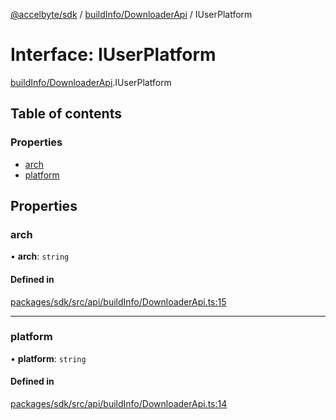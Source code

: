 [@accelbyte/sdk](../README.md) / [buildInfo/DownloaderApi](../modules/buildInfo_DownloaderApi.md) / IUserPlatform

# Interface: IUserPlatform

[buildInfo/DownloaderApi](../modules/buildInfo_DownloaderApi.md).IUserPlatform

## Table of contents

### Properties

- [arch](buildInfo_DownloaderApi.IUserPlatform.md#arch)
- [platform](buildInfo_DownloaderApi.IUserPlatform.md#platform)

## Properties

### arch

• **arch**: `string`

#### Defined in

[packages/sdk/src/api/buildInfo/DownloaderApi.ts:15](https://github.com/AccelByte/accelbyte-web-sdk/blob/d43c233/packages/sdk/src/api/buildInfo/DownloaderApi.ts#L15)

___

### platform

• **platform**: `string`

#### Defined in

[packages/sdk/src/api/buildInfo/DownloaderApi.ts:14](https://github.com/AccelByte/accelbyte-web-sdk/blob/d43c233/packages/sdk/src/api/buildInfo/DownloaderApi.ts#L14)

